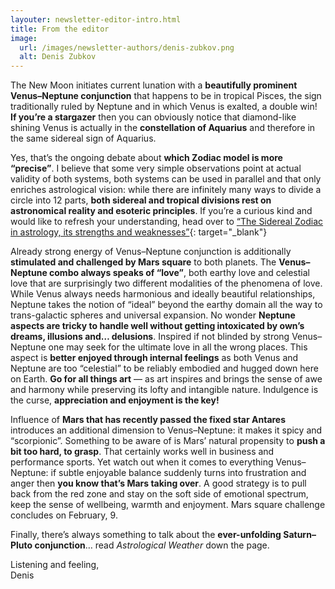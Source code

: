 ```yaml
---
layouter: newsletter-editor-intro.html
title: From the editor
image: 
  url: /images/newsletter-authors/denis-zubkov.png
  alt: Denis Zubkov
---
```


The New Moon initiates current lunation with a **beautifully prominent Venus–Neptune conjunction** that happens to be in tropical Pisces, the sign traditionally ruled by Neptune and in which Venus is exalted, a double win! **If you’re a stargazer** then you can obviously notice that diamond-like shining Venus is actually in the **constellation of Aquarius** and therefore in the same sidereal sign of Aquarius. 

Yes, that’s the ongoing debate about **which Zodiac model is more “precise”**. I believe that some very simple observations point at actual validity of both systems, both systems can be used in parallel and that only enriches astrological vision: while there are infinitely many ways to divide a circle into 12 parts, **both sidereal and tropical divisions rest on astronomical reality and esoteric principles**. If you’re a curious kind and would like to refresh your understanding, head over to [“The Sidereal Zodiac in astrology, its strengths and weaknesses”](/posts/astrology/philosophy/2019/03/23/sidereal-zodiac-in-astrology-its-strengths-and-weaknesses.html){: target="_blank"}

Already strong energy of Venus–Neptune conjunction is additionally **stimulated and challenged by Mars square** to both planets. The **Venus–Neptune combo always speaks of “love”**, both earthy love and celestial love that are surprisingly two different modalities of the phenomena of love. While Venus always needs harmonious and ideally beautiful relationships, Neptune takes the notion of “ideal”  beyond the earthy domain all the way to trans-galactic spheres and universal expansion. No wonder **Neptune aspects are tricky to handle well without getting intoxicated by own’s dreams, illusions and… delusions**. Inspired if not blinded by strong Venus–Neptune one may seek for the ultimate love in all the wrong places. This aspect is **better enjoyed through internal feelings** as both Venus and Neptune are too “celestial” to be reliably embodied and hugged down here on Earth. **Go for all things art** — as art inspires and brings the sense of awe and harmony while preserving its lofty and intangible nature. Indulgence is the curse, **appreciation and enjoyment is the key!**

Influence of **Mars that has recently passed the fixed star Antares** introduces an additional dimension to Venus–Neptune: it makes it spicy and “scorpionic”. Something to be aware of is Mars’ natural propensity to **push a bit too hard, to grasp**. That certainly works well in business and performance sports. Yet watch out when it comes to everything Venus–Neptune: if subtle enjoyable balance suddenly turns into frustration and anger then **you know that’s Mars taking over**. A good strategy is to pull back from the red zone and stay on the soft side of emotional spectrum, keep the sense of wellbeing, warmth and enjoyment. Mars square challenge concludes on February, 9.

Finally, there’s always something to talk about the **ever-unfolding Saturn–Pluto conjunction**… read _Astrological Weather_ down the page.

Listening and feeling,<br>
<span class="signature">Denis</span>
